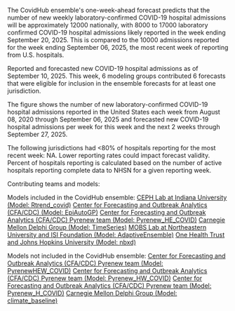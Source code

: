 The CovidHub ensemble's one-week-ahead forecast predicts that the number of new weekly laboratory-confirmed COVID-19 hospital admissions will be approximately 12000 nationally, with 8000 to 17000 laboratory confirmed COVID-19 hospital admissions likely reported in the week ending September 20, 2025. This is compared to the 10000 admissions reported for the week ending September 06, 2025, the most recent week of reporting from U.S. hospitals.

Reported and forecasted new COVID-19 hospital admissions as of September 10, 2025. This week, 6 modeling groups contributed 6 forecasts that were eligible for inclusion in the ensemble forecasts for at least one jurisdiction.

The figure shows the number of new laboratory-confirmed COVID-19 hospital admissions reported in the United States each week from August 08, 2020 through September 06, 2025 and forecasted new COVID-19 hospital admissions per week for this week and the next 2 weeks through September 27, 2025.

The following jurisdictions had <80% of hospitals reporting for the most recent week: NA. Lower reporting rates could impact forecast validity. Percent of hospitals reporting is calculated based on the number of active hospitals reporting complete data to NHSN for a given reporting week.

Contributing teams and models:

Models included in the CovidHub ensemble:
[CEPH Lab at Indiana University (Model: Rtrend_covid)](https://publichealth.indiana.edu/about/directory/Marco-Ajelli-majelli.html)
[Center for Forecasting and Outbreak Analytics (CFA/CDC) (Model: EpiAutoGP)](https://github.com/cdcgov/pyrenew-hew)
[Center for Forecasting and Outbreak Analytics (CFA/CDC) Pyrenew team (Model: Pyrenew_HE_COVID)](https://github.com/cdcgov/pyrenew-hew)
[Carnegie Mellon Delphi Group (Model: TimeSeries)](https://github.com/cmu-delphi/exploration-tooling/)
[MOBS Lab at Northeastern University and ISI Foundation (Model: AdaptiveEnsemble)](https://www.isi.it/)
[One Health Trust and Johns Hopkins University (Model: nbxd)](https://github.com/CDDEP-DC/nbeats-xd)

Models not included in the CovidHub ensemble:
[Center for Forecasting and Outbreak Analytics (CFA/CDC) Pyrenew team (Model: PyrenewHEW_COVID)](https://github.com/cdcgov/pyrenew-hew)
[Center for Forecasting and Outbreak Analytics (CFA/CDC) Pyrenew team (Model: Pyrenew_HW_COVID)](https://github.com/cdcgov/pyrenew-hew)
[Center for Forecasting and Outbreak Analytics (CFA/CDC) Pyrenew team (Model: Pyrenew_H_COVID)](https://github.com/cdcgov/pyrenew-hew)
[Carnegie Mellon Delphi Group (Model: climate_baseline)](https://github.com/cmu-delphi/exploration-tooling/)
